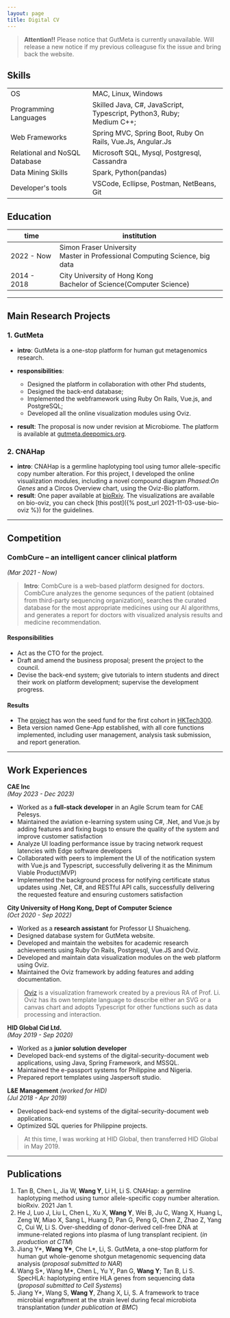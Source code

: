 ```yaml
---
layout: page
title: Digital CV
---
```


> **Attention!!**  Please notice that GutMeta is currently unavailable. Will release a new notice if my previous colleaguse fix the issue and bring back the website.


## Skills

<table>
  <tbody>
    <tr>
      <td>OS</td>
      <td>MAC, Linux, Windows</td>
    </tr>
    <tr>
      <td>Programming Languages</td>
      <td>Skilled Java, C#, JavaScript, Typescript, Python3, Ruby; <br>Medium C++;
      </td>
    </tr>
    <tr>
      <td>Web Frameworks</td>
      <td>Spring MVC, Spring Boot, Ruby On Rails, Vue.Js, Angular.Js</td>
    </tr>
    <tr>
      <td>Relational and NoSQL Database</td>
      <td>Microsoft SQL, Mysql, Postgresql, Cassandra</td>
    </tr>
    <tr>
      <td>Data Mining Skills</td>
      <td>Spark, Python(pandas)</td>
    </tr>
     <tr>
      <td>Developer's tools</td>
      <td>VSCode, Ecllipse, Postman, NetBeans, Git</td>
    </tr>
  </tbody>
</table>


## Education

|time|institution|
|--|--|
|2022 - Now | Simon Fraser University <br>Master in Professional Computing Science, big data|
|2014 - 2018 | City University of Hong Kong <br>Bachelor of Science(Computer Science)|

<!-- |2011 - 2014 | Shang Hai Jincai High School |
|2007 - 2011 | Shang Hai Jincai North Secondary School| -->

<hr>

## Main Research Projects


### 1. GutMeta

- **intro**: GutMeta is a one-stop platform for human gut metagenomics research. 
- **responsibilities**:
    - Designed the platform in collaboration with other Phd students,
    - Designed the back-end database;
    - Implemented the webframework using Ruby On Rails, Vue.js, and PostgreSQL;
    - Developed all the online visualization modules using Oviz.

- **result**: The proposal is now under revision at Microbiome. The platform  is available at [gutmeta.deepomics.org](https://gutmeta.deepomics.org/visualizer/analysis/meta-overview).

### 2. CNAHap

- **intro**: CNAHap is a germline haplotyping tool using tumor allele-specific copy number alteration. For this project, I developed the online visualization modules, including a novel compound diagram _Phased:On Genes_ and a Circos Overview chart, using the Oviz-Bio platform.
- **result**: One paper available at [bioRxiv](https://www.biorxiv.org/content/10.1101/2021.03.27.437314v1). The visualizations are available on bio-oviz, you can check [this post]({% post_url 2021-11-03-use-bio-oviz %}) for the guidelines.
<!-- - Tan B, Chen L, Jia W, Wang Y, Li H, Li S. CNAHap: a germline haplotyping method using tumor allele-specific copy number alteration. bioRxiv. 2021 Jan 1. -->

<hr>

## Competition
### CombCure – an intelligent cancer clinical platform
_(Mar 2021 - Now)_

> **Intro**: CombCure is a web-based platform designed for doctors. CombCure analyzes the genome sequnces of the patient (obtained from third-party sequencing organization), searches the curated database for the most appropriate medicines using our AI algorithms, and generates a report for doctors with visualized analysis results and medicine recommendation.

#### **Responsibilities**
- Act as the CTO for the project.
- Draft and amend the business proposal; present the project to the council.
- Devise the back-end system; give tutorials to intern students and direct their work on platform development; supervise the development progress.

#### **Results**
- The [project](https://www.cityu.edu.hk/hktech300/start-ups/seed-fund-teams/combcure) has won the seed fund for the first cohort in [HKTech300](https://www.cityu.edu.hk/hktech300/home).
- Beta version named Gene-App established, with all core functions implemented, including user management, analysis task submission, and report generation.

<hr>

## Work Experiences
**CAE Inc** 
<br>_(May 2023 - Dec 2023)_
- Worked as a **full-stack developer** in an Agile Scrum team for CAE Pelesys.
- Maintained the aviation e-learning system using C#, .Net, and Vue.js by adding features and fixing bugs to ensure the quality of the system and improve customer satisfaction
- Analyze UI loading performance issue by tracing network request latencies with Edge software developers
- Collaborated with peers to implement the UI of the notification system with Vue.js and Typescript, successfully delivering it as the Minimum Viable Product(MVP)
- Implemented the background process for notifying certificate status updates using .Net, C#, and RESTful API calls, successfully delivering the requested feature and ensuring customers satisfaction

**City University of Hong Kong, Dept of Computer Science** 
<br>_(Oct 2020 - Sep 2022)_
- Worked as a **research assistant** for Professor LI Shuaicheng.
- Designed database system for GutMeta website.
- Developed and maintain the websites for academic research achievements using Ruby On Rails, Postgresql, Vue.JS and Oviz.
- Developed and maintain data visualization modules on the web platform using Oviz.
- Maintained the Oviz framework by adding features and adding documentation.
> [Oviz](https://oviz.org) is a visualization framework created by a previous RA of Prof. Li. Oviz has its own template language to describe either an SVG or a canvas chart and adopts Typescript for other functions such as data processing and interaction.

**HID Global Cid Ltd.**
<br>_(May 2019 - Sep 2020)_
- Worked as a **junior solution developer**
- Developed back-end systems of the digital-security-document web applications, using Java, Spring Framework, and MSSQL.
- Maintained the e-passport systems for Philippine and Nigeria.
- Prepared report templates using Jaspersoft studio.

**L&E Management** _(worked for HID)_
<br>_(Jul 2018 - Apr 2019)_
- Developed back-end systems of the digital-security-document web applications.
- Optimized SQL queries for Philippine projects.
> At this time, I was working at HID Global, then transferred HID Global in May 2019.

<hr>

## Publications

1. Tan B, Chen L, Jia W, **Wang Y**, Li H, Li S. CNAHap: a germline haplotyping method using tumor allele-specific copy number alteration. bioRxiv. 2021 Jan 1.
2. He J, Luo J, Liu L, Chen L, Xu X, **Wang Y**, Wei B, Ju C, Wang X, Huang L, Zeng W, Miao X, Sang L, Huang D, Pan G, Peng G, Chen Z, Zhao Z, Yang C, Cui W, Li S. Over-shedding of donor-derived cell-free DNA at immune-related regions into plasma of lung transplant recipient. (_in production at CTM_)
3. Jiang Y\*, **Wang Y\***,  Che L*, Li, S. GutMeta, a one-stop platform for human gut whole-genome shotgun metagenomic sequencing data analysis (_proposal submitted to NAR_)
4. Wang S\*, Wang M\*, Chen L, Yu Y, Pan G, **Wang Y**; Tan B, Li S. SpecHLA: haplotyping entire HLA genes from sequencing data (_proposal submitted to Cell Systems_)
5. Jiang Y\*, Wang S, **Wang Y**, Zhang X, Li, S. A framework to trace microbial engraftment at the strain level during fecal microbiota transplantation (_under publication at BMC_) 
